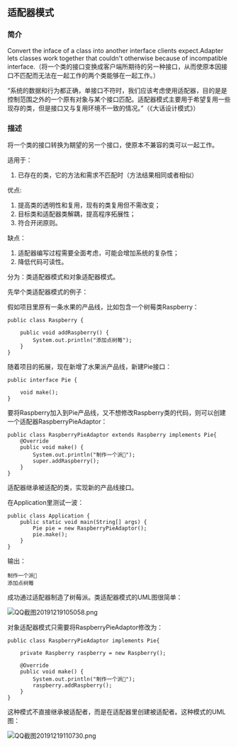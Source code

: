 ## 适配器模式

### 简介

Convert the inface of a class into another interface clients expect.Adapter lets classes work together that couldn't otherwise because of incompatible interface.（将一个类的接口变换成客户端所期待的另一种接口，从而使原本因接口不匹配而无法在一起工作的两个类能够在一起工作。）

“系统的数据和行为都正确，单接口不符时，我们应该考虑使用适配器，目的是是控制范围之外的一个原有对象与某个接口匹配。适配器模式主要用于希望复用一些现存的类，但是接口又与复用环境不一致的情况。”（《大话设计模式》）

### 描述

将一个类的接口转换为期望的另一个接口，使原本不兼容的类可以一起工作。

适用于：

1. 已存在的类，它的方法和需求不匹配时（方法结果相同或者相似）

优点:

1. 提高类的透明性和复用，现有的类复用但不需改变；
2. 目标类和适配器类解耦，提高程序拓展性；
3. 符合开闭原则。

缺点：

1. 适配器编写过程需要全面考虑，可能会增加系统的复杂性；
2. 降低代码可读性。

分为：类适配器模式和对象适配器模式。

先举个类适配器模式的例子：

假如项目里原有一条水果的产品线，比如包含一个树莓类Raspberry：

```
public class Raspberry {

    public void addRaspberry() {
        System.out.println("添加点树莓");
    }
}
```



随着项目的拓展，现在新增了水果派产品线，新建Pie接口：

```
public interface Pie {

    void make();
}
```



要将Raspberry加入到Pie产品线，又不想修改Raspberry类的代码，则可以创建一个适配器RaspberryPieAdaptor：

```
public class RaspberryPieAdaptor extends Raspberry implements Pie{
    @Override
    public void make() {
        System.out.println("制作一个派🥧");
        super.addRaspberry();
    }
}
```



适配器继承被适配的类，实现新的产品线接口。

在Application里测试一波：

```
public class Application {
    public static void main(String[] args) {
        Pie pie = new RaspberryPieAdaptor();
        pie.make();
    }
}
```



输出：

```
制作一个派🥧
添加点树莓
```



成功通过适配器制造了树莓派。类适配器模式的UML图很简单：

![QQ截图20191219105058.png](https://mrbird.cc/img/QQ%E6%88%AA%E5%9B%BE20191219105058.png)

对象适配器模式只需要将RaspberryPieAdaptor修改为：

```
public class RaspberryPieAdaptor implements Pie{

    private Raspberry raspberry = new Raspberry();

    @Override
    public void make() {
        System.out.println("制作一个派🥧");
        raspberry.addRaspberry();
    }
}
```



这种模式不直接继承被适配者，而是在适配器里创建被适配者。这种模式的UML图：

![QQ截图20191219110730.png](https://mrbird.cc/img/QQ%E6%88%AA%E5%9B%BE20191219110730.png)